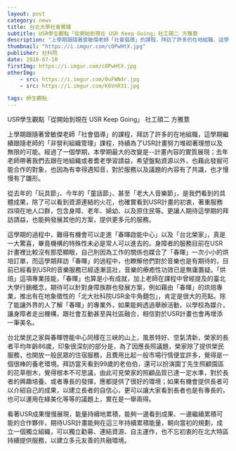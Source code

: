 ```yaml
---
layout: post
category: news
title: 台北大學社會實踐
subtitle: USR學生觀點「從開始到現在 USR Keep Going」社工碩二 方雅薏
description: "上學期跟隨著曾敏傑老師「社會倡導」的課程，拜訪了許多的在地組職，這學期繼續跟隨老師的「非營利組織管理」課程，持續為了USR計畫努力堆砌著理想以及無限的可能..."
thumbnail: "https://i.imgur.com/cOPwHtX.jpg"
publisher: 社科院
date: 2018-07-10
firstImg: https://i.imgur.com/cOPwHtX.jpg
otherImg:
    - src: https://i.imgur.com/0uFWN4r.jpg
    - src: https://i.imgur.com/K6VnR31.jpg

tags: 師生觀點
---
```


USR學生觀點「從開始到現在 USR Keep Going」
社工碩二 方雅薏

上學期跟隨著曾敏傑老師「社會倡導」的課程，拜訪了許多的在地組職，這學期繼續跟隨老師的「非營利組織管理」課程，持續為了USR計畫努力堆砌著理想以及無限的可能。經過了一個學期，本學期最大的改變是--計畫內容的實質展現；去年老師帶著我們去跟在地組織或者耆老學習請益，希望盤點資源以外，也藉此發掘可能合作的對象，也因為有幸得遇知音，對於服務以及議題的內容有了共識，也才慢慢有了雛形。

從去年的「玩具節」、今年的「童話節」、甚至「老大人音樂節」，是我們看到的具體成果，除了可以看到資源連結的火花，也確實看到USR計畫的初衷，著重服務四項在地人口群，包含身障、老年、婦幼、以及原住民等。更讓人期待這學期的拜訪請益，也能夠發展其他的方案，提供更多元的服務。

這學期的過程中，難得有機會可以走進「春暉啟能中心」以及「台北榮家」，真是一大驚喜，畢竟機構的特殊性未必是常人可以進去的。身障者的服務目前在USR計畫裡比較沒有那麼顯眼，自己則因為工作的關係也媒合了「春暉」一次小小的烘培訂單，而這學期拜訪「春暉」的過程中，也瞭解他們對於音樂也是有期待的，目前已經看到USR的音樂服務已經逐漸茁壯，音樂的療癒性功效已是無庸置疑。「烘焙」這項專業技能，「春暉」也算是小有成就，加上老師在課程中曾經提及的臺北大學行銷概念，期待可以針對身障族群也發展方案，例如藉由「春暉」的烘焙專業，推出有在地象徵性的「北大社科院USR金牛角麵包」，肯定是很大的亮點。除了能讓外界的人了解「春暉」的專業外，如果能夠透過舉辦活動，以學校為媒介，讓身障者走出機構，跟社會互動甚至與社區融合，相信對於USR計畫也會再增添一筆美名。

台北榮民之家與春暉啓能中心同樣在三峽的山上，風景特好、空氣清新，榮家的長者平均年齡86歲，印象很深刻的部分是，為了因應長照議題，榮家除了提供榮民服務，也開放一般民眾的住宿服務，且費用比起一般市場行情便宜許多，覺得是一個很棒的養老環境。拜訪當天看到99歲的老伯伯，還可以扮演園丁先生照顧園區的花草樹木，覺得根本不可思議，由此可見榮家的照顧品質已達一定水準，對於長者的興趣培養、或者專長的發揮，應都提供了很好的環境；如果有機會提供長者可以介紹自己的成果，以建立長者的自信心，更可以讓大家看到長者也是有專長的，也可以運用在綠美化等等的議題上，實在是一舉兩得。

看著USR成果慢慢展現，能量持續地累積，能夠一邊看到成果、一邊繼續累積可能的合作夥伴，期待USR計畫能夠在這三年持續累積能量，朝向當初的規劃，成立一個獨立組織，可以獨立勸募、連結資源、自主運作，也不忘初衷的在北大特區持續提供服務，以建立多元友善的共融環境。
